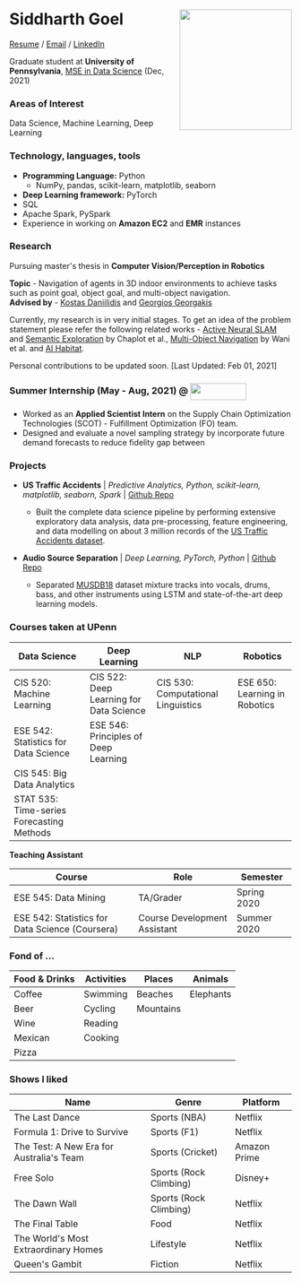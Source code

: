 # Siddharth Goel <img align="right" src="https://user-images.githubusercontent.com/18654826/120942771-e6f8be00-c6df-11eb-9006-5be2681e98b8.png" width="200" height="215">

[Resume](https://github.com/LaughBuddha/LaughBuddha.github.io/blob/master/SiddharthGoel_UPenn_Summer2021.pdf) / [Email](mailto:sigoel@seas.upenn.edu) / [LinkedIn](https://www.linkedin.com/in/siddharth-goel-in)

Graduate student at **University of Pennsylvania**, [MSE in Data Science](https://dats.seas.upenn.edu/) (Dec, 2021)

### Areas of Interest
Data Science, Machine Learning, Deep Learning

### Technology, languages, tools
* **Programming Language:** Python
   - NumPy, pandas, scikit-learn, matplotlib, seaborn
* **Deep Learning framework:** PyTorch   
* SQL
* Apache Spark, PySpark
* Experience in working on **Amazon EC2** and **EMR** instances

### Research
Pursuing master's thesis in **Computer Vision/Perception in Robotics**

**Topic** - Navigation of agents in 3D indoor environments to achieve tasks such as point goal, object goal, and multi-object navigation.<br/>
**Advised by** - [Kostas Daniilidis](https://www.cis.upenn.edu/~kostas/) and [Georgios Georgakis](https://cs.gmu.edu/~ggeorgak/)

Currently, my research is in very initial stages. To get an idea of the problem statement please refer the following related works - [Active Neural SLAM](https://www.cs.cmu.edu/~dchaplot/projects/neural-slam.html) and [Semantic Exploration](https://www.cs.cmu.edu/~dchaplot/projects/semantic-exploration.html) by Chaplot et al., [Multi-Object Navigation](https://arxiv.org/pdf/2012.03912.pdf) by Wani et al. and [AI Habitat](https://aihabitat.org/).

Personal contributions to be updated soon. [Last Updated: Feb 01, 2021]

### Summer Internship (May - Aug, 2021) @ <img align="center" src="https://user-images.githubusercontent.com/18654826/120942319-093d0c80-c6dd-11eb-8c37-1bfdcaf938f2.png" width="100" height="30"> 
* Worked as an **Applied Scientist Intern** on the Supply Chain Optimization Technologies (SCOT) - Fulfillment Optimization (FO) team. 
* Designed and evaluate a novel sampling strategy by incorporate future demand forecasts to reduce fidelity gap between 


### Projects
* **US Traffic Accidents** | *Predictive Analytics, Python, scikit-learn, matplotlib, seaborn, Spark* | [Github Repo](https://github.com/LaughBuddha/Predictive-Analytics/blob/master/US_Traffic_Accidents.ipynb)
    - Built the complete data science pipeline by performing extensive exploratory data analysis, data pre-processing, feature engineering, and data modelling on about 3 million records of the [US Traffic Accidents dataset](https://smoosavi.org/datasets/us_accidents).

* **Audio Source Separation** | *Deep Learning, PyTorch, Python* | [Github Repo](https://github.com/LaughBuddha/Audio-Source-Separation)
    - Separated [MUSDB18](https://sigsep.github.io/datasets/musdb.html#musdb18-compressed-stems) dataset mixture tracks into vocals, drums, bass, and other instruments using LSTM and state-of-the-art deep learning models.
   
### Courses taken at UPenn

Data Science | Deep Learning | NLP | Robotics
--- | --- | --- | ---
CIS 520: Machine Learning | CIS 522: Deep Learning for Data Science | CIS 530: Computational Linguistics | ESE 650: Learning in Robotics
ESE 542: Statistics for Data Science | ESE 546: Principles of Deep Learning |  |
CIS 545: Big Data Analytics |  |  |
STAT 535: Time-series Forecasting Methods | | |

**Teaching Assistant**

Course | Role | Semester
--- | --- | ---
ESE 545: Data Mining | TA/Grader | Spring 2020
ESE 542: Statistics for Data Science (Coursera) | Course Development Assistant | Summer 2020

### Fond of ...

Food & Drinks | Activities | Places | Animals 
--- | --- | --- | ---
Coffee | Swimming | Beaches | Elephants
Beer | Cycling | Mountains |
Wine | Reading |  |
Mexican | Cooking |  |
Pizza |  |  |

### Shows I liked

 Name | Genre | Platform
 ---- | ----- | --------
 The Last Dance | Sports (NBA) | Netflix
 Formula 1: Drive to Survive | Sports (F1) | Netflix
 The Test: A New Era for Australia's Team | Sports (Cricket) | Amazon Prime
 Free Solo | Sports (Rock Climbing) | Disney+
 The Dawn Wall | Sports (Rock Climbing) | Netflix
 The Final Table | Food | Netflix
 The World's Most Extraordinary Homes | Lifestyle | Netflix
 Queen's Gambit | Fiction | Netflix
